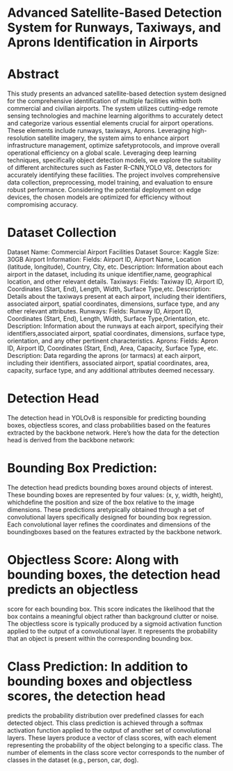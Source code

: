 # Advanced Satellite-Based Detection System for Runways, Taxiways, and Aprons Identification in Airports
# Abstract
 This study presents an advanced satellite-based detection system designed for the comprehensive identification of multiple facilities within both commercial and civilian airports. 
 The system utilizes cutting-edge remote sensing technologies and machine learning algorithms to accurately detect and categorize various essential elements crucial for airport operations.
 These elements include runways, taxiways, Aprons. Leveraging high-resolution satellite imagery, the system aims to enhance airport infrastructure management, optimize safetyprotocols, and improve overall operational efficiency on a global scale. 
 Leveraging deep learning techniques, specifically object detection models, we explore the suitability of different architectures such as Faster R-CNN,YOLO V8, detectors for accurately identifying these facilities. 
 The project involves comprehensive data collection, preprocessing, model training, and evaluation to ensure robust performance. Considering the potential deployment on edge devices, the chosen models are optimized for efficiency without compromising accuracy.
# Dataset Collection
 Dataset Name: Commercial Airport Facilities Dataset
 Source: Kaggle
 Size: 30GB Airport Information:
 Fields: Airport ID, Airport Name, Location (latitude, longitude), Country, City, etc.
 Description: Information about each airport in the dataset, including its unique identifier,name, geographical location, and other relevant details.
 Taxiways:
 Fields: Taxiway ID, Airport ID, Coordinates (Start, End), Length, Width, Surface Type,etc.
Description: Details about the taxiways present at each airport, including their identifiers, associated airport, spatial coordinates, dimensions, surface type, and any other relevant attributes.
 Runways:
 Fields: Runway ID, Airport ID, Coordinates (Start, End), Length, Width, Surface Type,Orientation, etc.
 Description: Information about the runways at each airport, specifying their identifiers,associated airport, spatial coordinates, dimensions, surface type, orientation, and any other pertinent characteristics.
 Aprons:
 Fields: Apron ID, Airport ID, Coordinates (Start, End), Area, Capacity, Surface Type, etc.
 Description: Data regarding the aprons (or tarmacs) at each airport, including their identifiers, associated airport, spatial coordinates, area, capacity, surface type, and any additional attributes deemed necessary.
# Detection Head
 The detection head in YOLOv8 is responsible for predicting bounding boxes, objectless scores, and class probabilities based on the features extracted by the backbone network.
 Here’s how the data for the detection head is derived from the backbone network:
 # Bounding Box Prediction: 
 The detection head predicts bounding boxes around objects of interest. These bounding boxes are represented by four values: (x, y, width, height), whichdefine the position and size of the box relative to the image dimensions. These predictions aretypically obtained through a set of convolutional layers specifically designed for bounding box regression. Each convolutional layer refines the coordinates and dimensions of the boundingboxes based on the features extracted by the backbone network.
 # Objectless Score: Along with bounding boxes, the detection head predicts an objectless
 score for each bounding box. This score indicates the likelihood that the box contains a
 meaningful object rather than background clutter or noise. The objectless score is typically
 produced by a sigmoid activation function applied to the output of a convolutional layer. It
 represents the probability that an object is present within the corresponding bounding box.
 # Class Prediction: In addition to bounding boxes and objectless scores, the detection head
 predicts the probability distribution over predefined classes for each detected object. This
 class prediction is achieved through a softmax activation function applied to the output of
 another set of convolutional layers. These layers produce a vector of class scores, with each
 element representing the probability of the object belonging to a specific class. The number
 of elements in the class score vector corresponds to the number of classes in the dataset (e.g.,
 person, car, dog).
